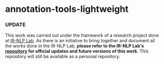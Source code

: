 # annotation-tools-lightweight


### UPDATE
This work was carried out under the framework of a research project done at [IR-NLP Lab](https://ir.cs.ui.ac.id/new/).
As there is an initiative to bring together and document all the works done in the IR-NLP Lab,
**please refer to the IR-NLP Lab's [repository](https://github.com/ir-nlp-csui/idn-tagged-corpus-CSUI) for official updates and future versions of this work**.
This repository will still be available as a personal repository.
